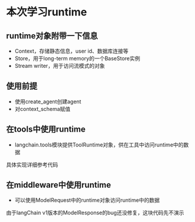 # 本次学习runtime

## runtime对象附带一下信息
- Context，存储静态信息，user id、数据库连接等
- Store，用于long-term memory的一个BaseStore实例
- Stream writer，用于访问流模式的对象

## 使用前提
- 使用create_agent创建agent
- 对context_schema赋值

## 在tools中使用runtime
- langchain.tools模块提供ToolRuntime对象，供在工具中访问runtime中的数据

具体实现详细参考代码

## 在middleware中使用runtime
- 可以使用ModelRequest中的runtime对象访问runtime中的数据

由于langChain v1版本的ModelResponse的bug还没修复，这块代码先不演示
